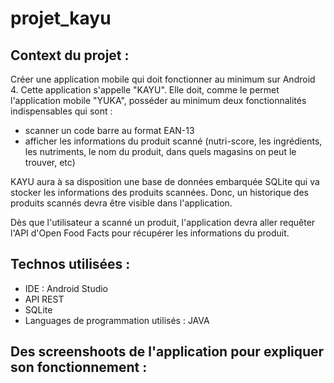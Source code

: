 # projet_kayu

## Context du projet :
Créer une application mobile qui doit fonctionner au minimum sur Android 4. Cette application s'appelle "KAYU". Elle doit, comme le permet l'application mobile "YUKA", 
posséder au minimum deux fonctionnalités indispensables qui sont :
* scanner un code barre au format EAN-13
* afficher les informations du produit scanné (nutri-score, les ingrédients, les nutriments, le nom du produit, dans quels magasins on peut le trouver, etc)

KAYU aura à sa disposition une base de données embarquée SQLite qui va stocker les informations des produits scannées. Donc, un historique 
des produits scannés devra être visible dans l'application.

Dès que l'utilisateur a scanné un produit, l'application devra aller requêter l'API d'Open Food Facts pour récupérer les informations du produit.

## Technos utilisées :
* IDE : Android Studio
* API REST
* SQLite
* Languages de programmation utilisés : JAVA

## Des screenshoots de l'application pour expliquer son fonctionnement :
